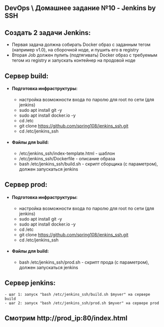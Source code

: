 ## DevOps \ Домашнее задание №10 - Jenkins by SSH

## Создать 2 задачи Jenkins: 
  - Первая задача должна собирать Docker образ с заданным тегом (например v1.0), на сборочной ноде, и пушить его в registry
  - Вторая Job должен пулить (подтягивать) Docker образ с требуемым тегом из registry и запускать контейнер на продовой ноде



## Сервер build:
  - #### Подготовка инфраструктуры:
    - настройка возможности входа по паролю для root по сети (для jenkins)
    - sudo apt install git -y
    - sudo apt install docker.io -y
    - cd /etc
    - git clone https://github.com/spring108/jenkins_ssh.git
    - cd /etc/jenkins_ssh
  - #### Файлы для build:
    - /etc/jenkins_ssh/index-template.html - шаблон
    - /etc/jenkins_ssh/Dockerfile - описание образа
    - bash /etc/jenkins_ssh/build.sh - скрипт сборщика (с параметром), должен запускаться jenkins


## Сервер prod:
  - #### Подготовка инфраструктуры:
    - настройка возможности входа по паролю для root по сети (для jenkins)
    - sudo apt install git -y
    - sudo apt install docker.io -y
    - cd /etc
    - git clone https://github.com/spring108/jenkins_ssh.git
    - cd /etc/jenkins_ssh
  - #### Файлы для build:
    - bash /etc/jenkins_ssh/prod.sh - скрипт прода (с параметром), должен запускаться jenkins

## Сервер jenkins:
    - шаг 1: запуск "bash /etc/jenkins_ssh/build.sh $myver" на сервере build
    - шаг 2: запуск "bash /etc/jenkins_ssh/prod.sh $myver" на сервере prod

## Смотрим http://prod_ip:80/index.html
